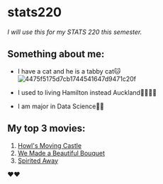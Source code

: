 # stats220

*I will use this for my STATS 220 this semester.*

## Something about me:

* I have a cat and he is a tabby cat🐱![4475f5175d7cb1744541647d9471c20f](https://github.com/AriaWang125/stats220/assets/161390543/116be74f-d0c0-4d06-ba59-b421d8c88940)

* I used to living Hamilton instead Auckland👨‍👩‍👧‍👧

* I am major in Data Science👩‍💻

## My top 3 movies:
1. [Howl's Moving Castle](https://en.wikipedia.org/wiki/Howl%27s_Moving_Castle_(film))
2. [We Made a Beautiful Bouquet](https://asianwiki.com/We_Made_a_Beautiful_Bouquet)
3. [Spirited Away](https://en.wikipedia.org/wiki/Spirited_Away)

❤❤
